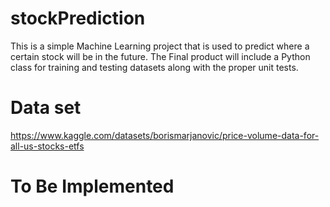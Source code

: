 # stockPrediction
This is a simple Machine Learning project that is used to predict where a certain stock will be in the future.
The Final product will include a Python class for training and testing datasets along with the proper unit tests.

# Data set
https://www.kaggle.com/datasets/borismarjanovic/price-volume-data-for-all-us-stocks-etfs

# To Be Implemented

